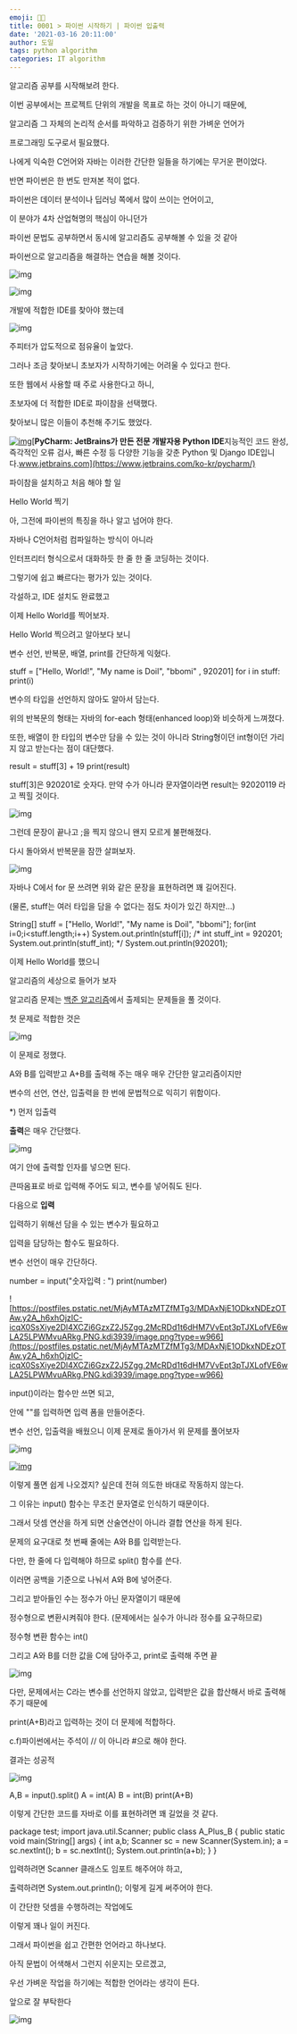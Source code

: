 ```yaml
---
emoji: 👨‍💻
title: 0001 > 파이썬 시작하기 | 파이썬 입출력
date: '2021-03-16 20:11:00'
author: 도일
tags: python algorithm
categories: IT algorithm
---
```



알고리즘 공부를 시작해보려 한다.



이번 공부에서는 프로젝트 단위의 개발을 목표로 하는 것이 아니기 때문에,

알고리즘 그 자체의 논리적 순서를 파악하고 검증하기 위한 가벼운 언어가

프로그래밍 도구로서 필요했다.



나에게 익숙한 C언어와 자바는 이러한 간단한 일들을 하기에는 무거운 편이었다.

반면 파이썬은 한 번도 만져본 적이 없다.

파이썬은 데이터 분석이나 딥러닝 쪽에서 많이 쓰이는 언어이고,

이 분야가 4차 산업혁명의 핵심이 아니던가

파이썬 문법도 공부하면서 동시에 알고리즘도 공부해볼 수 있을 것 같아

파이썬으로 알고리즘을 해결하는 연습을 해볼 것이다.



![img](https://postfiles.pstatic.net/MjAyMTAzMTdfMjE2/MDAxNjE1OTY3NDgyOTE3.dzTojRA_L8SyS7gF9l3qH14U1KIivZ_J3fU5jDp2LEUg.JkItDFdXRHP8qeAFy5UbefNa4dDkzApqsFLNvBsJaR4g.PNG.kdi3939/image.png?type=w966)

![img](https://postfiles.pstatic.net/MjAyMTAzMTZfMjc4/MDAxNjE1ODg5Mzc5NzYz.uTPb2rpNOE_enEqIiAVh2QdOZvc4JHqCrj1KCq3fBoAg.6XPg_3weJxx56YaiX6yRcvGDvWfOXAfAnq1c6KniRAYg.PNG.kdi3939/image.png?type=w966)



개발에 적합한 IDE를 찾아야 했는데

![img](https://postfiles.pstatic.net/MjAyMTAzMTZfOSAg/MDAxNjE1ODg5NTM4MjYx.Y9YW4sJlkk2oqwxf5cs64qxfxANX70cg4w65-rckmMgg.JpKpxPwAXjhrPtV8J5rLJnP99sgtQwc0CYkof9B7q94g.PNG.kdi3939/image.png?type=w966)

주피터가 압도적으로 점유율이 높았다.

그러나 조금 찾아보니 초보자가 시작하기에는 어려울 수 있다고 한다.

또한 웹에서 사용할 때 주로 사용한다고 하니,

초보자에 더 적합한 IDE로 파이참을 선택했다.

찾아보니 많은 이들이 추천해 주기도 했었다.





[![img](https://dthumb-phinf.pstatic.net/?src=%22https%3A%2F%2Fresources.jetbrains.com%2Fstorage%2Fproducts%2Fpycharm%2Fimg%2Fmeta%2Fpreview.png%22&type=ff500_300)](https://www.jetbrains.com/ko-kr/pycharm/)[**PyCharm: JetBrains가 만든 전문 개발자용 Python IDE**지능적인 코드 완성, 즉각적인 오류 검사, 빠른 수정 등 다양한 기능을 갖춘 Python 및 Django IDE입니다.www.jetbrains.com](https://www.jetbrains.com/ko-kr/pycharm/)





파이참을 설치하고 처음 해야 할 일

Hello World 찍기



아, 그전에 파이썬의 특징을 하나 알고 넘어야 한다.

자바나 C언어처럼 컴파일하는 방식이 아니라

인터프리터 형식으로서 대화하듯 한 줄 한 줄 코딩하는 것이다.

그렇기에 쉽고 빠르다는 평가가 있는 것이다.



각설하고, IDE 설치도 완료했고

이제 Hello World를 찍어보자.



Hello World 찍으려고 알아보다 보니

변수 선언, 반복문, 배열, print를 간단하게 익혔다.

stuff = ["Hello, World!", "My name is Doil", "bbomi" , 920201] for i in stuff:    print(i)



변수의 타입을 선언하지 않아도 알아서 담는다.

위의 반복문의 형태는 자바의 for-each 형태(enhanced loop)와 비슷하게 느껴졌다.

또한, 배열이 한 타입의 변수만 담을 수 있는 것이 아니라 String형이던 int형이던 가리지 않고 받는다는 점이 대단했다.

result = stuff[3] + 19 print(result)

stuff[3]은 920201로 숫자다. 만약 수가 아니라 문자열이라면 result는 92020119 라고 찍힐 것이다.

![img](https://postfiles.pstatic.net/MjAyMTAzMTZfMjA5/MDAxNjE1ODkzOTYwNTQw.BINO-PW5ZyHev4Gyq9bnFKJSAEkyNiJdcKBFeakluOkg.ZcVmV0UTRLA-BmX6CWuwtoLBc7BZ6cwUOM6AhcqFdqgg.PNG.kdi3939/image.png?type=w966)

그런데 문장이 끝나고 ;을 찍지 않으니 왠지 모르게 불편해졌다.





다시 돌아와서 반복문을 잠깐 살펴보자.

![img](https://postfiles.pstatic.net/MjAyMTAzMTZfMTAy/MDAxNjE1ODkwNzk2ODEz.PXCEbRdoPSvFe-qV-j3aCSakSrrTty2fkbLGrbuOlxwg.SbyAAiD6hdVa832Ny3gTl3H7LscWsVLqxDz6i5Ko5c0g.PNG.kdi3939/image.png?type=w966)



자바나 C에서 for 문 쓰려면 위와 같은 문장을 표현하려면 꽤 길어진다.

(물론, stuff는 여러 타입을 담을 수 없다는 점도 차이가 있긴 하지만...)

String[] stuff = ["Hello, World!", "My name is Doil", "bbomi"]; for(int i=0;i<stuff.length;i++)  System.out.println(stuff[i]); /*  int stuff_int = 920201; System.out.println(stuff_int); */ System.out.println(920201);

이제 Hello World를 했으니



알고리즘의 세상으로 들어가 보자





알고리즘 문제는 [백준 알고리즘](https://www.acmicpc.net/)에서 출제되는 문제들을 풀 것이다.

첫 문제로 적합한 것은

![img](https://postfiles.pstatic.net/MjAyMTAzMTZfMjQg/MDAxNjE1ODkwOTgwMTcw.dkKo6DWxuyu1mTMj-h9yOgm2B6ZHeLIqP60k8dYVcQEg.UbE7YWdXBdIQEzQXFrTf2kar8b5lukemEQ3ASccEl9sg.PNG.kdi3939/image.png?type=w966)

이 문제로 정했다.

A와 B를 입력받고 A+B를 출력해 주는 매우 매우 간단한 알고리즘이지만

변수의 선언, 연산, 입출력을 한 번에 문법적으로 익히기 위함이다.



*) 먼저 입출력



**출력**은 매우 간단했다.

![img](https://postfiles.pstatic.net/MjAyMTAzMTZfMjcx/MDAxNjE1ODkxMTk0MjUx.v1zzDlJ42r_OjNcZ0-eyr-XXoSzJdAxD-9AcFGEzxnkg.iGUXYSJNFgkTWKAo9Cp7gp62_jgiFSj9x3KhQkiQtygg.PNG.kdi3939/image.png?type=w966)

여기 안에 출력할 인자를 넣으면 된다.

큰따옴표로 바로 입력해 주어도 되고, 변수를 넣어줘도 된다.



다음으로 **입력**

입력하기 위해선 담을 수 있는 변수가 필요하고

입력을 담당하는 함수도 필요하다.

변수 선언이 매우 간단하다.



number = input("숫자입력 : ") print(number)

![https://postfiles.pstatic.net/MjAyMTAzMTZfMTg3/MDAxNjE1ODkxNDEzOTAw.y2A_h6xhOjzIC-icqX0SsXiye2Dl4XCZi6GzxZ2J5Zgg.2McRDd1t6dHM7VvEpt3pTJXLofVE6wLA25LPWMvuARkg.PNG.kdi3939/image.png?type=w966](https://postfiles.pstatic.net/MjAyMTAzMTZfMTg3/MDAxNjE1ODkxNDEzOTAw.y2A_h6xhOjzIC-icqX0SsXiye2Dl4XCZi6GzxZ2J5Zgg.2McRDd1t6dHM7VvEpt3pTJXLofVE6wLA25LPWMvuARkg.PNG.kdi3939/image.png?type=w966)

input()이라는 함수만 쓰면 되고,

안에 ""를 입력하면 입력 폼을 만들어준다.



변수 선언, 입출력을 배웠으니 이제 문제로 돌아가서 위 문제를 풀어보자

![img](https://postfiles.pstatic.net/MjAyMTAzMTZfMjU4/MDAxNjE1ODk0NTExNDEw.7pjXbPEo9iahr2QyzBClwOF0xr3QAu6BhHoZHEEhu0sg.KdNMvshnoY0PoRZx4NsZrhKi3zt5nzFXI243v3yeZx0g.PNG.kdi3939/image.png?type=w966)

[![img](https://storep-phinf.pstatic.net/linesoft_01/original_16.gif?type=pa50_50)](https://blog.naver.com/PostView.naver?blogId=kdi3939&logNo=222277651546&parentCategoryNo=&categoryNo=84&viewDate=&isShowPopularPosts=false&from=postList#)

이렇게 풀면 쉽게 나오겠지? 싶은데 전혀 의도한 바대로 작동하지 않는다.

그 이유는 input() 함수는 무조건 문자열로 인식하기 때문이다.

그래서 덧셈 연산을 하게 되면 산술연산이 아니라 결합 연산을 하게 된다.





문제의 요구대로 첫 번째 줄에는 A와 B를 입력받는다.

다만, 한 줄에 다 입력해야 하므로 split() 함수를 쓴다.

이러면 공백을 기준으로 나눠서 A와 B에 넣어준다.

그리고 받아들인 수는 정수가 아닌 문자열이기 때문에

정수형으로 변환시켜줘야 한다. (문제에서는 실수가 아니라 정수를 요구하므로)

정수형 변환 함수는 int()

그리고 A와 B를 더한 값을 C에 담아주고, print로 출력해 주면 끝

![img](https://postfiles.pstatic.net/MjAyMTAzMTZfOTQg/MDAxNjE1ODk0MzUxNTQ0.GtHzEy1caWGrqBcpUm-n6hFwX0W6ye0JJDHayN7uuvEg.qtAJI00VY6c0nX5wImma3k-DgrgbPNz9kBCEJMxOtJwg.PNG.kdi3939/image.png?type=w966)

다만, 문제에서는 C라는 변수를 선언하지 않았고, 입력받은 값을 합산해서 바로 출력해 주기 때문에

print(A+B)라고 입력하는 것이 더 문제에 적합하다.



c.f)파이썬에서는 주석이 // 이 아니라 #으로 해야 한다.

결과는 성공적

![img](https://postfiles.pstatic.net/MjAyMTAzMTZfMjQ1/MDAxNjE1ODkyNTc0MDQ3.0kaZJAhOTORxDJSxtSTzHA6wmSVORNeUSIbcyt0KAw4g.xE5FX5LvXgAPQP_gWXWq_yYLTE4tDGgePGzS_7XXpo0g.PNG.kdi3939/image.png?type=w966)



A,B = input().split() A = int(A) B = int(B) print(A+B)

이렇게 간단한 코드를 자바로 이를 표현하려면 꽤 길었을 것 같다.

package test; import java.util.Scanner; public class A_Plus_B { public static void main(String[] args) { 	int a,b; 	Scanner sc = new Scanner(System.in); 	a = sc.nextInt(); 	b = sc.nextInt(); 	System.out.println(a+b);		 } }

입력하려면 Scanner 클래스도 임포트 해주어야 하고,

출력하려면 System.out.println(); 이렇게 길게 써주어야 한다.

이 간단한 덧셈을 수행하려는 작업에도

이렇게 꽤나 일이 커진다.

그래서 파이썬을 쉽고 간편한 언어라고 하나보다.

아직 문법이 어색해서 그런지 쉬운지는 모르겠고,

우선 가벼운 작업을 하기에는 적합한 언어라는 생각이 든다.



앞으로 잘 부탁한다

![img](https://upload.wikimedia.org/wikipedia/commons/thumb/c/c3/Python-logo-notext.svg/768px-Python-logo-notext.svg.png)
